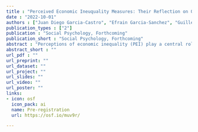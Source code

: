 ```yaml
---
title : "Perceived Economic Ineuquality Measures: Their Reflection on Objective Inequalities and Their Effects on Support for Redistribution"
date : "2022-10-01"
authors : ["Juan Diego Garcia-Castro", "Efrain Garcia-Sanchez", "Guillermo B. Willis", "Juan-Carlos Castillo", "Rosa Rodriguez-Bailon"]
publication_types : ["2"]
publication : "Social Psychology, Forthcoming"
publication_short : "Social Psychology, Forthcoming"
abstract : "Perceptions of economic inequality (PEI) play a central role in people’s responses to inequality. We aim to examine the consistency between different PEI measures (income gaps, diagrammatic figures, experienced downward and upward disparities), their relationship with objective inequality, and their association with redistributive preferences. Using data from the International Social Survey Programme 2019 (N = 34,387, 22 countries), we performed multilevel regression analyses and found that PEI indicators were weakly and positively correlated, suggesting that they represent different dimensions of the same construct. Furthermore, objective inequality was not related to PEI measures. Finally, all PEI measures were positively associated with support for redistribution, except for experienced upward inequality. We discuss the multidimensional nature of PEI and its implications on redistributive preferences."
abstract_short : ""
url_pdf : "" 
url_preprint: "" 
url_dataset: "" 
url_project: "" 
url_slides: "" 
url_video: "" 
url_poster: "" 
links: 
- icon: osf 
  icon_pack: ai 
  name: Pre-registration 
  url: https://osf.io/muv9r/

---
```

